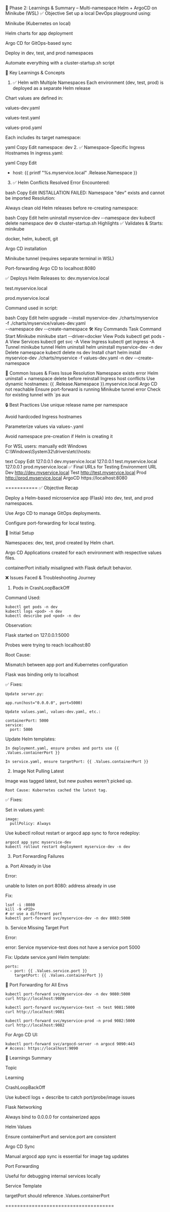 🚀 Phase 2: Learnings & Summary – Multi-namespace Helm + ArgoCD on Minikube (WSL)
✅ Objective
Set up a local DevOps playground using:

Minikube (Kubernetes on local)

Helm charts for app deployment

Argo CD for GitOps-based sync

Deploy in dev, test, and prod namespaces

Automate everything with a cluster-startup.sh script

🧠 Key Learnings & Concepts
1. ✅ Helm with Multiple Namespaces
Each environment (dev, test, prod) is deployed as a separate Helm release

Chart values are defined in:

values-dev.yaml

values-test.yaml

values-prod.yaml

Each includes its target namespace:

yaml
Copy
Edit
namespace: dev
2. ✅ Namespace-Specific Ingress Hostnames
In ingress.yaml:

yaml
Copy
Edit
- host: {{ printf "%s.myservice.local" .Release.Namespace }}
3. ✅ Helm Conflicts Resolved
Error Encountered:

bash
Copy
Edit
INSTALLATION FAILED: Namespace "dev" exists and cannot be imported
Resolution:

Always clean old Helm releases before re-creating namespace:

bash
Copy
Edit
helm uninstall myservice-dev --namespace dev
kubectl delete namespace dev
⚙️ cluster-startup.sh Highlights
✅ Validates & Starts:
minikube

docker, helm, kubectl, git

Argo CD installation

Minikube tunnel (requires separate terminal in WSL)

Port-forwarding Argo CD to localhost:8080

✅ Deploys Helm Releases to:
dev.myservice.local

test.myservice.local

prod.myservice.local

Command used in script:

bash
Copy
Edit
helm upgrade --install myservice-dev ./charts/myservice \
  -f ./charts/myservice/values-dev.yaml \
  --namespace dev --create-namespace
🛠 Key Commands
Task	Command
Start Minikube	minikube start --driver=docker
View Pods	kubectl get pods -A
View Services	kubectl get svc -A
View Ingress	kubectl get ingress -A
Tunnel	minikube tunnel
Helm uninstall	helm uninstall myservice-dev -n dev
Delete namespace	kubectl delete ns dev
Install chart	helm install myservice-dev ./charts/myservice -f values-dev.yaml -n dev --create-namespace

🧩 Common Issues & Fixes
Issue	Resolution
Namespace exists error	Helm uninstall + namespace delete before reinstall
Ingress host conflicts	Use dynamic hostnames: {{ .Release.Namespace }}.myservice.local
Argo CD not reachable	Ensure port-forward is running
Minikube tunnel error	Check for existing tunnel with `ps aux

🔒 Best Practices
Use unique release name per namespace

Avoid hardcoded Ingress hostnames

Parameterize values via values-<env>.yaml

Avoid namespace pre-creation if Helm is creating it

For WSL users: manually edit Windows C:\Windows\System32\drivers\etc\hosts:

text
Copy
Edit
127.0.0.1 dev.myservice.local
127.0.0.1 test.myservice.local
127.0.0.1 prod.myservice.local
✅ Final URLs for Testing
Environment	URL
Dev	http://dev.myservice.local
Test	http://test.myservice.local
Prod	http://prod.myservice.local
ArgoCD	https://localhost:8080

===========
✅ Objective Recap

Deploy a Helm-based microservice app (Flask) into dev, test, and prod namespaces.

Use Argo CD to manage GitOps deployments.

Configure port-forwarding for local testing.

🧱 Initial Setup

Namespaces: dev, test, prod created by Helm chart.

Argo CD Applications created for each environment with respective values files.

containerPort initially misaligned with Flask default behavior.

❌ Issues Faced & Troubleshooting Journey

1. Pods in CrashLoopBackOff

Command Used:
```
kubectl get pods -n dev
kubectl logs <pod> -n dev
kubectl describe pod <pod> -n dev
```
Observation:

Flask started on 127.0.0.1:5000

Probes were trying to reach localhost:80

Root Cause:

Mismatch between app port and Kubernetes configuration

Flask was binding only to localhost

✅ Fixes:
```
Update server.py:

app.run(host="0.0.0.0", port=5000)

Update values.yaml, values-dev.yaml, etc.:

containerPort: 5000
service:
  port: 5000
```
Update Helm templates:
```
In deployment.yaml, ensure probes and ports use {{ .Values.containerPort }}

In service.yaml, ensure targetPort: {{ .Values.containerPort }}
```
2. Image Not Pulling Latest

Image was tagged latest, but new pushes weren't picked up.
```
Root Cause: Kubernetes cached the latest tag.
```
✅ Fixes:

Set in values.yaml:
```
image:
  pullPolicy: Always
```
Use kubectl rollout restart or argocd app sync to force redeploy:
```
argocd app sync myservice-dev
kubectl rollout restart deployment myservice-dev -n dev
```
3. Port Forwarding Failures

a. Port Already in Use

Error:

unable to listen on port 8080: address already in use

Fix:
```
lsof -i :8080
kill -9 <PID>
# or use a different port
kubectl port-forward svc/myservice-dev -n dev 8083:5000
```
b. Service Missing Target Port

Error:

error: Service myservice-test does not have a service port 5000

Fix: Update service.yaml Helm template:
```
ports:
  - port: {{ .Values.service.port }}
    targetPort: {{ .Values.containerPort }}
```
🧪 Port Forwarding for All Envs
```
kubectl port-forward svc/myservice-dev -n dev 9080:5000
curl http://localhost:9080

kubectl port-forward svc/myservice-test -n test 9081:5000
curl http://localhost:9081

kubectl port-forward svc/myservice-prod -n prod 9082:5000
curl http://localhost:9082
```
For Argo CD UI:
```
kubectl port-forward svc/argocd-server -n argocd 9090:443
# Access: https://localhost:9090
```
📘 Learnings Summary

Topic

Learning

CrashLoopBackOff

Use kubectl logs + describe to catch port/probe/image issues

Flask Networking

Always bind to 0.0.0.0 for containerized apps

Helm Values

Ensure containerPort and service.port are consistent

Argo CD Sync

Manual argocd app sync is essential for image tag updates

Port Forwarding

Useful for debugging internal services locally

Service Template

targetPort should reference .Values.containerPort

=====================================